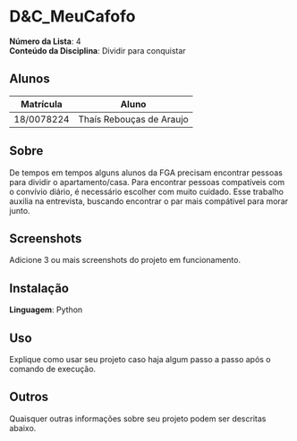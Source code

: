 
# D&C_MeuCafofo

**Número da Lista**: 4<br>
**Conteúdo da Disciplina**: Dividir para conquistar<br>

## Alunos
|Matrícula | Aluno |
| -- | -- |
| 18/0078224  |  Thaís Rebouças de Araujo |

## Sobre 
De tempos em tempos alguns alunos da FGA precisam encontrar pessoas para dividir o apartamento/casa.
Para encontrar pessoas compatíveis com o convívio diário, é necessário escolher com muito cuidado.
Esse trabalho auxilia na entrevista, buscando encontrar o par mais compátivel para morar junto. 

## Screenshots
Adicione 3 ou mais screenshots do projeto em funcionamento.

## Instalação 
**Linguagem**: Python<br>

## Uso 
Explique como usar seu projeto caso haja algum passo a passo após o comando de execução.

## Outros 
Quaisquer outras informações sobre seu projeto podem ser descritas abaixo.




